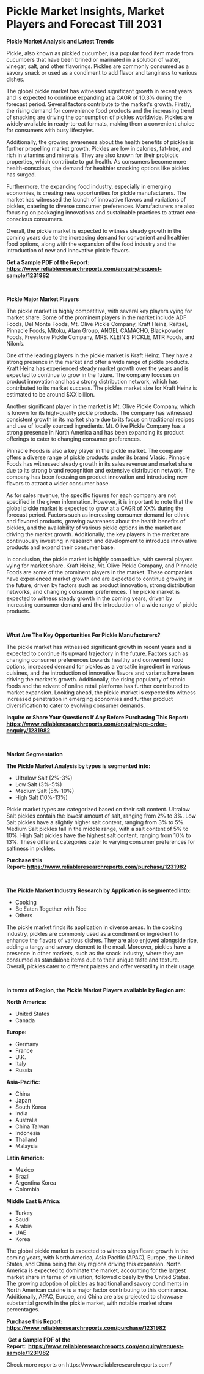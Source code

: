 <p><h1>Pickle Market Insights, Market Players and Forecast Till 2031</h1></p><p><strong>Pickle Market Analysis and Latest Trends</strong></p>
<p><p>Pickle, also known as pickled cucumber, is a popular food item made from cucumbers that have been brined or marinated in a solution of water, vinegar, salt, and other flavorings. Pickles are commonly consumed as a savory snack or used as a condiment to add flavor and tanginess to various dishes.</p><p>The global pickle market has witnessed significant growth in recent years and is expected to continue expanding at a CAGR of 10.3% during the forecast period. Several factors contribute to the market's growth. Firstly, the rising demand for convenience food products and the increasing trend of snacking are driving the consumption of pickles worldwide. Pickles are widely available in ready-to-eat formats, making them a convenient choice for consumers with busy lifestyles.</p><p>Additionally, the growing awareness about the health benefits of pickles is further propelling market growth. Pickles are low in calories, fat-free, and rich in vitamins and minerals. They are also known for their probiotic properties, which contribute to gut health. As consumers become more health-conscious, the demand for healthier snacking options like pickles has surged.</p><p>Furthermore, the expanding food industry, especially in emerging economies, is creating new opportunities for pickle manufacturers. The market has witnessed the launch of innovative flavors and variations of pickles, catering to diverse consumer preferences. Manufacturers are also focusing on packaging innovations and sustainable practices to attract eco-conscious consumers.</p><p>Overall, the pickle market is expected to witness steady growth in the coming years due to the increasing demand for convenient and healthier food options, along with the expansion of the food industry and the introduction of new and innovative pickle flavors.</p></p>
<p><strong>Get a Sample PDF of the Report:&nbsp; <a href="https://www.reliableresearchreports.com/enquiry/request-sample/1231982">https://www.reliableresearchreports.com/enquiry/request-sample/1231982</a></strong></p>
<p>&nbsp;</p>
<p><strong>Pickle Major Market Players</strong></p>
<p><p>The pickle market is highly competitive, with several key players vying for market share. Some of the prominent players in the market include ADF Foods, Del Monte Foods, Mt. Olive Pickle Company, Kraft Heinz, Reitzel, Pinnacle Foods, Mitoku, Alam Group, ANGEL CAMACHO, Blackpowder Foods, Freestone Pickle Company, MRS. KLEIN’S PICKLE, MTR Foods, and Nilon’s.</p><p>One of the leading players in the pickle market is Kraft Heinz. They have a strong presence in the market and offer a wide range of pickle products. Kraft Heinz has experienced steady market growth over the years and is expected to continue to grow in the future. The company focuses on product innovation and has a strong distribution network, which has contributed to its market success. The pickles market size for Kraft Heinz is estimated to be around $XX billion.</p><p>Another significant player in the market is Mt. Olive Pickle Company, which is known for its high-quality pickle products. The company has witnessed consistent growth in its market share due to its focus on traditional recipes and use of locally sourced ingredients. Mt. Olive Pickle Company has a strong presence in North America and has been expanding its product offerings to cater to changing consumer preferences.</p><p>Pinnacle Foods is also a key player in the pickle market. The company offers a diverse range of pickle products under its brand Vlasic. Pinnacle Foods has witnessed steady growth in its sales revenue and market share due to its strong brand recognition and extensive distribution network. The company has been focusing on product innovation and introducing new flavors to attract a wider consumer base.</p><p>As for sales revenue, the specific figures for each company are not specified in the given information. However, it is important to note that the global pickle market is expected to grow at a CAGR of XX% during the forecast period. Factors such as increasing consumer demand for ethnic and flavored products, growing awareness about the health benefits of pickles, and the availability of various pickle options in the market are driving the market growth. Additionally, the key players in the market are continuously investing in research and development to introduce innovative products and expand their consumer base.</p><p>In conclusion, the pickle market is highly competitive, with several players vying for market share. Kraft Heinz, Mt. Olive Pickle Company, and Pinnacle Foods are some of the prominent players in the market. These companies have experienced market growth and are expected to continue growing in the future, driven by factors such as product innovation, strong distribution networks, and changing consumer preferences. The pickle market is expected to witness steady growth in the coming years, driven by increasing consumer demand and the introduction of a wide range of pickle products.</p></p>
<p>&nbsp;</p>
<p><strong>What Are The Key Opportunities For Pickle Manufacturers?</strong></p>
<p><p>The pickle market has witnessed significant growth in recent years and is expected to continue its upward trajectory in the future. Factors such as changing consumer preferences towards healthy and convenient food options, increased demand for pickles as a versatile ingredient in various cuisines, and the introduction of innovative flavors and variants have been driving the market's growth. Additionally, the rising popularity of ethnic foods and the advent of online retail platforms has further contributed to market expansion. Looking ahead, the pickle market is expected to witness increased penetration in emerging economies and further product diversification to cater to evolving consumer demands.</p></p>
<p><strong>Inquire or Share Your Questions If Any Before Purchasing This Report: <a href="https://www.reliableresearchreports.com/enquiry/pre-order-enquiry/1231982">https://www.reliableresearchreports.com/enquiry/pre-order-enquiry/1231982</a></strong></p>
<p>&nbsp;</p>
<p><strong>Market Segmentation</strong></p>
<p><strong>The Pickle Market Analysis by types is segmented into:</strong></p>
<p><ul><li>Ultralow Salt (2%-3%)</li><li>Low Salt (3%-5%)</li><li>Medium Salt (5%-10%)</li><li>High Salt (10%-13%)</li></ul></p>
<p><p>Pickle market types are categorized based on their salt content. Ultralow Salt pickles contain the lowest amount of salt, ranging from 2% to 3%. Low Salt pickles have a slightly higher salt content, ranging from 3% to 5%. Medium Salt pickles fall in the middle range, with a salt content of 5% to 10%. High Salt pickles have the highest salt content, ranging from 10% to 13%. These different categories cater to varying consumer preferences for saltiness in pickles.</p></p>
<p><strong>Purchase this Report:&nbsp;<a href="https://www.reliableresearchreports.com/purchase/1231982">https://www.reliableresearchreports.com/purchase/1231982</a></strong></p>
<p>&nbsp;</p>
<p><strong>The Pickle Market Industry Research by Application is segmented into:</strong></p>
<p><ul><li>Cooking</li><li>Be Eaten Together with Rice</li><li>Others</li></ul></p>
<p><p>The pickle market finds its application in diverse areas. In the cooking industry, pickles are commonly used as a condiment or ingredient to enhance the flavors of various dishes. They are also enjoyed alongside rice, adding a tangy and savory element to the meal. Moreover, pickles have a presence in other markets, such as the snack industry, where they are consumed as standalone items due to their unique taste and texture. Overall, pickles cater to different palates and offer versatility in their usage.</p></p>
<p>&nbsp;</p>
<p><strong>In terms of Region, the Pickle Market Players available by Region are:</strong></p>
<p>
    <p> <strong> North America: </strong>
        <ul>
            <li>United States</li>
            <li>Canada</li>
        </ul>
        </p> 
    <p> <strong> Europe: </strong>
        <ul>
            <li>Germany</li>
            <li>France</li>
            <li>U.K.</li>
            <li>Italy</li>
            <li>Russia</li>
        </ul>
        </p> 
    <p> <strong> Asia-Pacific: </strong>
        <ul>
            <li>China</li>
            <li>Japan</li>
            <li>South Korea</li>
            <li>India</li>
            <li>Australia</li>
            <li>China Taiwan</li>
            <li>Indonesia</li>
            <li>Thailand</li>
            <li>Malaysia</li>
        </ul>
        </p> 
    <p> <strong> Latin America: </strong>
        <ul>
            <li>Mexico</li>
            <li>Brazil</li>
            <li>Argentina Korea</li>
            <li>Colombia</li>
        </ul>
        </p> 
    <p> <strong> Middle East & Africa: </strong>
        <ul>
            <li>Turkey</li>
            <li>Saudi</li>
            <li>Arabia</li>
            <li>UAE</li>
            <li>Korea</li>
        </ul>
    </p>
    </p>
<p><p>The global pickle market is expected to witness significant growth in the coming years, with North America, Asia Pacific (APAC), Europe, the United States, and China being the key regions driving this expansion. North America is expected to dominate the market, accounting for the largest market share in terms of valuation, followed closely by the United States. The growing adoption of pickles as traditional and savory condiments in North American cuisine is a major factor contributing to this dominance. Additionally, APAC, Europe, and China are also projected to showcase substantial growth in the pickle market, with notable market share percentages.</p></p>
<p><strong>Purchase this Report: <a href="https://www.reliableresearchreports.com/purchase/1231982">https://www.reliableresearchreports.com/purchase/1231982</a></strong></p>
<p>&nbsp;<strong>Get a Sample PDF of the Report:&nbsp;&nbsp;<a href="https://www.reliableresearchreports.com/enquiry/request-sample/1231982">https://www.reliableresearchreports.com/enquiry/request-sample/1231982</a></strong></p>
<p><strong></strong></p>
<p>Check more reports on https://www.reliableresearchreports.com/</p>